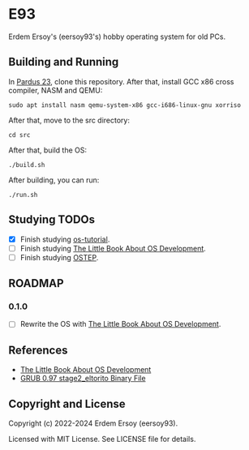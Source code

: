 # E93

Erdem Ersoy's (eersoy93's) hobby operating system for old PCs.

## Building and Running

In [Pardus 23](https://www.pardus.org.tr/), clone this repository. After that, install GCC x86 cross compiler, NASM and QEMU:

`sudo apt install nasm qemu-system-x86 gcc-i686-linux-gnu xorriso`

After that, move to the src directory:

`cd src`

After that, build the OS:

`./build.sh`

After building, you can run:

`./run.sh`

## Studying TODOs

- [X] Finish studying [os-tutorial](https://github.com/cfenollosa/os-tutorial).
- [ ] Finish studying [The Little Book About OS Development](https://littleosbook.github.io/).
- [ ] Finish studying [OSTEP](https://pages.cs.wisc.edu/~remzi/OSTEP/).

## ROADMAP

### 0.1.0

- [ ] Rewrite the OS with [The Little Book About OS Development](https://littleosbook.github.io/).

## References

- [The Little Book About OS Development](https://littleosbook.github.io/)
- [GRUB 0.97 stage2_eltorito Binary File](https://github.com/pasandevin/carbonOS/blob/setup_booting_os/stage2_eltorito)

## Copyright and License

Copyright (c) 2022-2024 Erdem Ersoy (eersoy93).

Licensed with MIT License. See LICENSE file for details.
